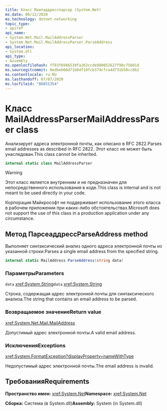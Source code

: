 ```yaml
---
title: Класс Маиладдресспарсер (System.Net)
ms.date: 06/12/2020
ms.technology: dotnet-networking
topic_type:
- apiref
api_name:
- System.Net.Mail.MailAddressParser
- System.Net.Mail.MailAddressParser.ParseAddress
api_location:
- System.dll
api_type:
- Assembly
ms.openlocfilehash: ff83f6946539fa262ccde980052627f98c75601d
ms.sourcegitcommit: 0edbeb66d71b8df10fcb374cfca4d731b58ccdb2
ms.contentlocale: ru-RU
ms.lasthandoff: 07/07/2020
ms.locfileid: "86051354"
---
```

# <a name="mailaddressparser-class"></a><span data-ttu-id="fc717-102">Класс MailAddressParser</span><span class="sxs-lookup"><span data-stu-id="fc717-102">MailAddressParser class</span></span>

<span data-ttu-id="fc717-103">Анализирует адреса электронной почты, как описано в RFC 2822.</span><span class="sxs-lookup"><span data-stu-id="fc717-103">Parses email addresses as described in RFC 2822.</span></span> <span data-ttu-id="fc717-104">Этот класс не может быть унаследован.</span><span class="sxs-lookup"><span data-stu-id="fc717-104">This class cannot be inherited.</span></span>

```csharp
internal static class MailAddressParser
```

> [!WARNING]
> <span data-ttu-id="fc717-105">Этот класс является внутренним и не предназначен для непосредственного использования в коде.</span><span class="sxs-lookup"><span data-stu-id="fc717-105">This class is internal and is not meant to be used directly in your code.</span></span>
>
> <span data-ttu-id="fc717-106">Корпорация Майкрософт не поддерживает использование этого класса в рабочем приложении при каких-либо обстоятельствах.</span><span class="sxs-lookup"><span data-stu-id="fc717-106">Microsoft does not support the use of this class in a production application under any circumstance.</span></span>

## <a name="parseaddress-method"></a><span data-ttu-id="fc717-107">Метод Парсеаддресс</span><span class="sxs-lookup"><span data-stu-id="fc717-107">ParseAddress method</span></span>

<span data-ttu-id="fc717-108">Выполняет синтаксический анализ одного адреса электронной почты из указанной строки.</span><span class="sxs-lookup"><span data-stu-id="fc717-108">Parses a single email address from the specified string.</span></span>

```csharp
internal static MailAddress ParseAddress(string data)
```

### <a name="parameters"></a><span data-ttu-id="fc717-109">Параметры</span><span class="sxs-lookup"><span data-stu-id="fc717-109">Parameters</span></span>

<span data-ttu-id="fc717-110">`data` <xref:System.String></span><span class="sxs-lookup"><span data-stu-id="fc717-110">`data` <xref:System.String></span></span>

<span data-ttu-id="fc717-111">Строка, содержащая адрес электронной почты для синтаксического анализа.</span><span class="sxs-lookup"><span data-stu-id="fc717-111">The string that contains an email address to be parsed.</span></span>

### <a name="return-value"></a><span data-ttu-id="fc717-112">Возвращаемое значение</span><span class="sxs-lookup"><span data-stu-id="fc717-112">Return value</span></span>

<xref:System.Net.Mail.MailAddress>

<span data-ttu-id="fc717-113">Допустимый адрес электронной почты.</span><span class="sxs-lookup"><span data-stu-id="fc717-113">A valid email address.</span></span>

### <a name="exceptions"></a><span data-ttu-id="fc717-114">Исключения</span><span class="sxs-lookup"><span data-stu-id="fc717-114">Exceptions</span></span>

<xref:System.FormatException?displayProperty=nameWithType>

<span data-ttu-id="fc717-115">Недопустимый адрес электронной почты.</span><span class="sxs-lookup"><span data-stu-id="fc717-115">The email address is invalid.</span></span>

## <a name="requirements"></a><span data-ttu-id="fc717-116">Требования</span><span class="sxs-lookup"><span data-stu-id="fc717-116">Requirements</span></span>

<span data-ttu-id="fc717-117">**Пространство имен:** <xref:System.Net></span><span class="sxs-lookup"><span data-stu-id="fc717-117">**Namespace:** <xref:System.Net></span></span>

<span data-ttu-id="fc717-118">**Сборка:** Система (в System.dll)</span><span class="sxs-lookup"><span data-stu-id="fc717-118">**Assembly:** System (in System.dll)</span></span>
